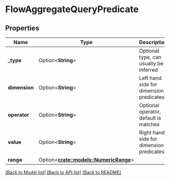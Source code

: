 # FlowAggregateQueryPredicate

## Properties

Name | Type | Description | Notes
------------ | ------------- | ------------- | -------------
**_type** | Option<**String**> | Optional type, can usually be inferred | [optional]
**dimension** | Option<**String**> | Left hand side for dimension predicates | [optional]
**operator** | Option<**String**> | Optional operator, default is matches | [optional]
**value** | Option<**String**> | Right hand side for dimension predicates | [optional]
**range** | Option<[**crate::models::NumericRange**](NumericRange.md)> |  | [optional]

[[Back to Model list]](../README.md#documentation-for-models) [[Back to API list]](../README.md#documentation-for-api-endpoints) [[Back to README]](../README.md)


